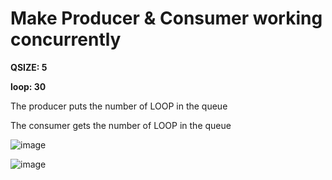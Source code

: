 # Make Producer & Consumer working concurrently

**QSIZE: 5**

**loop: 30**

The producer puts the number of LOOP in the queue

The consumer gets the number of LOOP in the queue

![image](https://user-images.githubusercontent.com/65753502/143861769-3fd65eda-8d47-42da-bf7f-ddf7bad2c983.png)

![image](https://user-images.githubusercontent.com/65753502/143861810-52baa9ad-5345-41cf-8d7c-7cd814bee57e.png)

